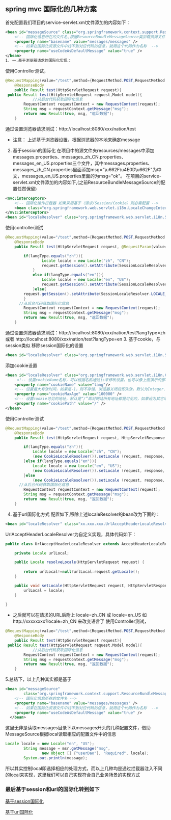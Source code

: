 ## spring mvc 国际化的几种方案

首先配置我们项目的service-servlet.xml文件添加的内容如下：
```xml
<bean id="messageSource" class="org.springframework.context.support.ResourceBundleMessageSource">
    <!-- 国际化信息所在的文件名,根据ResourceBundleMessageSource类加载资源文件.\src\main\resources\messages\messages_en_US.properties -->                     
    <property name="basename" value="messages/messages" />   
    <!-- 如果在国际化资源文件中找不到对应代码的信息，就用这个代码作为名称  -->               
    <property name="useCodeAsDefaultMessage" value="true" />           
</bean>
1. 一.基于浏览器请求的国际化实现：
```
使用Controller测试，
```java
@RequestMapping(value="/test",method={RequestMethod.POST,RequestMethod.GET})
	@ResponseBody
	public Result test(HttpServletRequest request){
 public Result test(HttpServletRequest request,Model model){           
            //从后台代码获取国际化信息
        RequestContext requestContext = new RequestContext(request);
        String msg = requestContext.getMessage("msg");
        return new Result(true, msg, "返回数据");
	}
```
通过设置浏览器请求测试：http://localhost:8080/xxx/nation/test
* 注意： 上述基于浏览器设置，根据浏览器的本地来确定message
2. 基于session的国际化
在项目中的源文件夹resources/messages中添加messages.properties、messages_zh_CN.properties、messages_en_US.properties三个文件，其中messages.properties、messages_zh_CN.properties里面添加msg="\u662F\u4E0D\u662F"为中文，messages_en_US.properties里面的为msg="ok"。
在项目的service-servlet.xml文件添加的内容如下,(之前ResourceBundleMessageSource的配置任然保留)
```xml
<mvc:interceptors>  
    <!-- 国际化操作拦截器 如果采用基于（请求/Session/Cookie）则必需配置 --> 
    <bean class="org.springframework.web.servlet.i18n.LocaleChangeInterceptor" />  
</mvc:interceptors>  
<bean id="localeResolver" class="org.springframework.web.servlet.i18n.SessionLocaleResolver" />
```
使用controller测试
```java
@RequestMapping(value="/test",method={RequestMethod.POST,RequestMethod.GET})
	@ResponseBody
	public Result test(HttpServletRequest request, @RequestParam(value="langType", defaultValue="zh") String langType){

        if(langType.equals("zh")){
                Locale locale = new Locale("zh", "CN"); 
                request.getSession().setAttribute(SessionLocaleResolver.LOCALE_SESSION_ATTRIBUTE_NAME,locale); 
            }
            else if(langType.equals("en")){
                Locale locale = new Locale("en", "US"); 
                request.getSession().setAttribute(SessionLocaleResolver.LOCALE_SESSION_ATTRIBUTE_NAME,locale);
            }else{
	    request.getSession().setAttribute(SessionLocaleResolver.LOCALE_SESSION_ATTRIBUTE_NAME,LocaleContextHolder.getLocale());
	    }            		
      //从后台代码获取国际化信息
        RequestContext requestContext = new RequestContext(request);
        String msg = requestContext.getMessage("msg");
        return new Result(true, msg, "返回数据");
	}
```
通过设置浏览器请求测试：http://localhost:8080/xxx/nation/test?langType=zh 或者 http://localhost:8080/xxx/nation/test?langType=en
3. 基于cookie，与session类似
移除session国际化的设置
```xml
<bean id="localeResolver" class="org.springframework.web.servlet.i18n.SessionLocaleResolver" /> 
```
添加cookie设置
```xml
<bean id="localeResolver" class="org.springframework.web.servlet.i18n.CookieLocaleResolver">
	 <!-- 设置cookieName名称，可以根据名称通过js来修改设置，也可以像上面演示的那样修改设置，默认的名称为 类名+LOCALE（即：org.springframework.web.servlet.i18n.CookieLocaleResolver.LOCALE-->
    <property name="cookieName" value="lang"/>
    <!-- 设置最大有效时间，如果是-1，则不存储，浏览器关闭后即失效，默认为Integer.MAX_INT-->
    <property name="cookieMaxAge" value="100000" />
    <!-- 设置cookie可见的地址，默认是“/”即对网站所有地址都是可见的，如果设为其它地址，则只有该地址或其后的地址才可见-->
    <property name="cookiePath" value="/" />
</bean>
```
使用Controller测试
```java
@RequestMapping(value="/test",method={RequestMethod.POST,RequestMethod.GET})
	@ResponseBody
	public Result test(HttpServletRequest request, HttpServletResponse response,@RequestParam(value="langType", defaultValue="zh") String langType){

        if(langType.equals("zh")){
            Locale locale = new Locale("zh", "CN"); 
            (new CookieLocaleResolver()).setLocale (request, response, locale);
        }else if(langType.equals("en")){
            Locale locale = new Locale("en", "US"); 
            (new CookieLocaleResolver()).setLocale (request, response, locale);
        }else 
            (new CookieLocaleResolver()).setLocale (request, response, LocaleContextHolder.getLocale());
      //从后台代码获取国际化信息
        RequestContext requestContext = new RequestContext(request);
        String msg = requestContext.getMessage("msg");
        return new Result(true, msg, "返回数据");
	}
```
4. 基于url国际化方式
配置如下,移除上述localeResolver的bean改为下面的：

```xml
<bean id="localeResolver" class="xx.xxx.xxx.UrlAcceptHeaderLocaleResolver"/>

```

UrlAcceptHeaderLocaleResolver为自定义实现，具体代码如下：

```java
public class UrlAcceptHeaderLocaleResolver extends AcceptHeaderLocaleResolver {

    private Locale urlLocal;

    public Locale resolveLocale(HttpServletRequest request) {
        
    	return urlLocal!=null?urlLocal:request.getLocale();
    } 

    public void setLocale(HttpServletRequest request, HttpServletResponse response, Locale locale) {
    	urlLocal = locale;
    }
  
}
```
* 之后就可以在请求的URL后附上 locale=zh_CN 或 locale=en_US 如 http://xxxxxxxx?locale=zh_CN 来改变语言了
使用Controller测试，
```java
@RequestMapping(value="/test",method={RequestMethod.POST,RequestMethod.GET})
	@ResponseBody
	public Result test(HttpServletRequest request){
 public Result test(HttpServletRequest request,Model model){           
            //从后台代码获取国际化信息
        RequestContext requestContext = new RequestContext(request);
        String msg = requestContext.getMessage("msg");
        return new Result(true, msg, "返回数据");
	}
```
5.总结下，以上几种其实都是基于
```xml
<bean id="messageSource"
        class="org.springframework.context.support.ResourceBundleMessageSource">
    <!-- 国际化信息所在的文件名 -->                     
    <property name="basename" value="messages/messages" />   
    <!-- 如果在国际化资源文件中找不到对应代码的信息，就用这个代码作为名称  -->               
    <property name="useCodeAsDefaultMessage" value="true" />         
  </bean>
```
这里无非是读取messages目录下以messages开头的几种配置文件，借助MessageSource根据local读取相应的配置文件中的信息

```java
Locale locale = new Locale("en", "US"); 
        String message = msr.getMessage("msg",
                new Object [] {"userDao"}, "Required", locale);
        System.out.println(message);

```
所以其实控制local即选择相应的处理方式，而以上几种均是通过拦截器注入不同的local来实现，这里我们可以自己实现符合自己业务场景的实现方式

### 最后基于session和url的国际化转到如下
[基于session国际化](https://github.com/xiongzhenggang/xiongzhenggang.github.io/blob/master/java%E6%A1%86%E6%9E%B6/spring/i18n_session.md)

[基于url国际化](https://github.com/xiongzhenggang/xiongzhenggang.github.io/blob/master/java%E6%A1%86%E6%9E%B6/spring/i18n_url.md)
